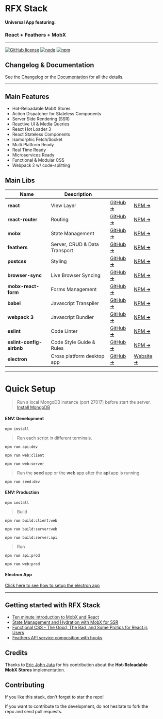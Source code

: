 # RFX Stack

#### Universal App featuring:
### React + Feathers + MobX
---

[![GitHub license](https://img.shields.io/github/license/foxhound87/rfx-stack.svg)]()
[![node](https://img.shields.io/badge/node-5.0%2B-blue.svg)]()
[![npm](https://img.shields.io/badge/npm-3.3%2B-blue.svg)]()

## Changelog & Documentation
See the [Changelog](https://github.com/foxhound87/rfx-stack/blob/master/CHANGELOG.md) or the [Documentation](https://github.com/foxhound87/rfx-stack/blob/master/DOCUMENTATION.md) for all the details.

---

## Main Features
- Hot-Reloadable MobX Stores
- Action Dispatcher for Stateless Components
- Server Side Rendering (SSR)
- Reactive UI & Media Queries
- React Hot Loader 3
- React Stateless Components
- Isomorphic Fetch/Socket
- Multi Platform Ready
- Real Time Ready
- Microservices Ready
- Functional & Modular CSS
- Webpack 2 w/ code-splitting

## Main Libs

| Name | Description | | |
|---|---|---|---|
| **react** | View Layer | [GitHub &#10140;](https://github.com/facebook/react) | [NPM &#10140;](https://www.npmjs.com/package/react) |
| **react-router** | Routing  | [GitHub &#10140;](https://github.com/reactjs/react-router) | [NPM &#10140;](https://www.npmjs.com/package/react-router) |
| **mobx** | State Management | [GitHub &#10140;](https://github.com/mobxjs/mobx) | [NPM &#10140;](https://www.npmjs.com/package/mobx) |
| **feathers** | Server, CRUD & Data Transport | [GitHub &#10140;](https://github.com/feathersjs/feathers) | [NPM &#10140;](https://www.npmjs.com/package/feathers) |
| **postcss** | Styling | [GitHub &#10140;](https://github.com/postcss/postcss) | [NPM &#10140;](https://www.npmjs.com/package/postcss) |
| **browser-sync** | Live Browser Syncing | [GitHub &#10140;](https://github.com/browsersync/browser-sync) | [NPM &#10140;](https://www.npmjs.com/package/browser-sync) |
| **mobx-react-form** | Forms Management | [GitHub &#10140;](https://github.com/foxhound87/mobx-react-form) | [NPM &#10140;](https://www.npmjs.com/package/mobx-react-form) |
| **babel** | Javascript Transpiler | [GitHub &#10140;](https://github.com/babel/babel) | [NPM &#10140;](https://www.npmjs.com/package/babel) |
| **webpack 3** | Javascript Bundler | [GitHub &#10140;](https://github.com/webpack/webpack) | [NPM &#10140;](https://www.npmjs.com/package/webpack) |
| **eslint** | Code Linter | [GitHub &#10140;](https://github.com/eslint/eslint) | [NPM &#10140;](https://www.npmjs.com/package/eslint) |
| **eslint-config-airbnb** | Code Style Guide & Rules | [GitHub &#10140;](https://github.com/airbnb/javascript) | [NPM &#10140;](https://www.npmjs.com/package/eslint-config-airbnb) |
| **electron** | Cross platform desktop app | [GitHub &#10140;](https://github.com/electron/electron) | [Website &#10140;](http://electron.atom.io/) | |


---

# Quick Setup

> Run a local MongoDB instance (port 27017) before start the server.
[Install MongoDB](https://docs.mongodb.org/manual/administration/install-community/)

#### ENV: Development

`npm install`

> Run each script in different terminals.

`npm run api:dev`

`npm run web:client`

`npm run web:server`

> Run the **seed** app or the **web** app after the **api** app is running.

`npm run seed:dev`

#### ENV: Production

`npm install`

> Build

`npm run build:client:web`

`npm run build:server:web`

`npm run build:server:api`

> Run

`npm run api:prod`

`npm run web:prod`

#### Electron App

[Click here to see how to setup the electron app](https://github.com/foxhound87/rfx-stack/blob/master/DOCUMENTATION.md#electron)

---

## Getting started with RFX Stack

- [Ten minute introduction to MobX and React](https://mobxjs.github.io/mobx/getting-started.html)
- [State Management and Hydration with MobX for SSR](https://medium.com/@foxhound87/state-management-hydration-with-mobx-we-must-react-ep-05-1922a72453c6)
- [Functional CSS - The Good, The Bad, and Some Protips for React.js Users](https://github.com/chibicode/react-functional-css-protips)
- [Feathers API service composition with hooks](https://blog.feathersjs.com/api-service-composition-with-hooks-47af13aa6c01)


## Credits

Thanks to [Eric John Juta](https://github.com/rej156) for his contribution about the **Hot-Reloadable MobX Stores** implementation.

## Contributing

If you like this stack, don't forget to star the repo!

If you want to contribute to the development, do not hesitate to fork the repo and send pull requests.
